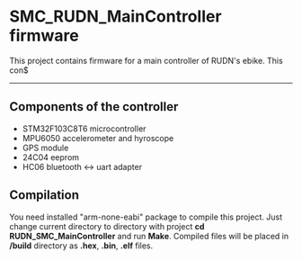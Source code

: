 SMC_RUDN_MainController firmware
================================

This project contains firmware for a main controller of RUDN's ebike. 
This con$

--------------

Components of the controller
----------------------------

 - STM32F103C8T6 microcontroller
 - MPU6050 accelerometer and hyroscope
 - GPS module
 - 24C04 eeprom
 - HC06 bluetooth <-> uart adapter

Compilation
---------------
You need installed "arm-none-eabi" package to compile this project. 
Just change current directory to directory with project **cd 
RUDN_SMC_MainController** and run **Make**.
Compiled files will be placed in **/build** directory as **.hex**, 
**.bin**, **.elf** files.
